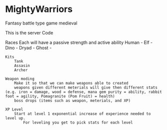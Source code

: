# MightyWarriors
 Fantasy battle type game medieval 

 This is the server Code

  Races
    Each will have a passive strength and active ability
        Human - 
        Elf -
        Dino -
        Dryad -
        Ghost -

    Kits
        Tank
        Assasin
        Archer

    Weapon moding
        Make it so that we can make weapons able to created
        weapons given different meterials will give then different stats (e.g. iron = damage, wood = defense, mana gem purity = ability, rabbit foot = agility, Pomagranite (Pom Fruit) = health)
        boss drops (items such as weapon, meterials, and XP)

    XP Level 
        Start at level 1 exponential increase of experience needed to level up.
            For leveling you get to pick stats for each level